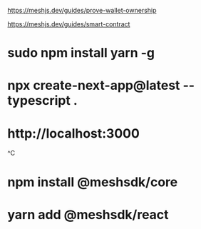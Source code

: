 https://meshjs.dev/guides/prove-wallet-ownership

https://meshjs.dev/guides/smart-contract

# sudo npm install yarn -g

# npx create-next-app@latest --typescript .

# http://localhost:3000
^C

# npm install @meshsdk/core

# yarn add @meshsdk/react




